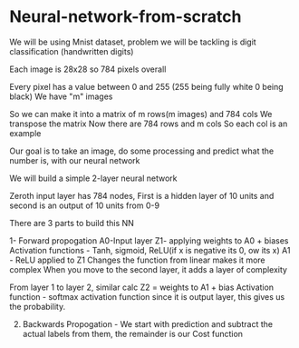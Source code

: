 # Neural-network-from-scratch

We will be using Mnist dataset, problem we will be tackling is digit classification (handwritten digits)

Each image is 28x28 so 784 pixels overall

Every pixel has a value between 0 and 255 (255 being fully white 0 being black)
We have "m" images

So we can make it into a matrix of m rows(m images) and 784 cols
We transpose the matrix
Now there are 784 rows and m cols
So each col is an example 

Our goal is to take an image, do some processing and predict what the number is, with our neural network

We will build a simple 2-layer neural network

Zeroth input layer has 784 nodes, First is a hidden layer of 10 units and second is an output of 10 units from 0-9

There are 3 parts to build this NN

1- Forward propogation 
A0-Input layer
Z1- applying weights to A0 + biases
Activation functions - Tanh, sigmoid, ReLU(if x is negative its 0, ow its x) 
A1 - ReLU applied to Z1
Changes the function from linear makes it more complex
When you move to the second layer, it adds a layer of complexity

From layer 1 to layer 2, similar calc
Z2 = weights to A1 + bias
Activation function - softmax activation function since it is output layer, this gives us the probability.


2) Backwards Propogation -
We start with prediction and subtract the actual labels from them, the remainder is our Cost function

